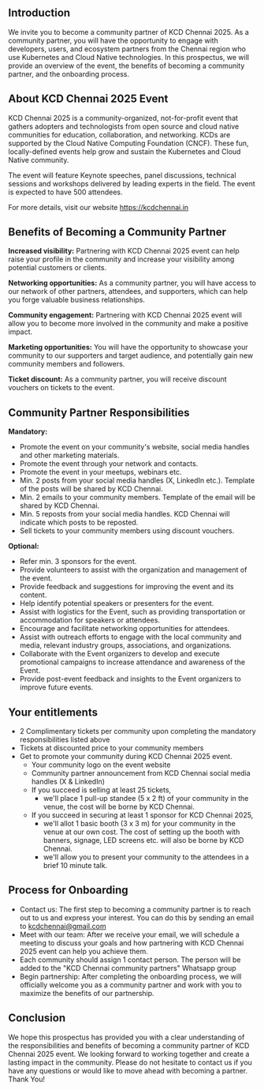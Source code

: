 ## Introduction
 
We invite you to become a community partner of KCD Chennai 2025. As a community partner, you will have the opportunity to engage with developers, users, and ecosystem partners from the Chennai region who use Kubernetes and Cloud Native technologies. In this prospectus, we will provide an overview of the event, the benefits of becoming a community partner, and the onboarding process.
 
## About KCD Chennai 2025 Event
 
KCD Chennai 2025 is a community-organized, not-for-profit event that gathers adopters and technologists from open source and cloud native communities for education, collaboration, and networking. KCDs are supported by the Cloud Native Computing Foundation (CNCF). These fun, locally-defined events help grow and sustain the Kubernetes and Cloud Native community.
 
The event will feature Keynote speeches, panel discussions, technical sessions and workshops delivered by leading experts in the field. The event is expected to have 500 attendees.
 
For more details, visit our website https://kcdchennai.in
 
## Benefits of Becoming a Community Partner
 
**Increased visibility:** Partnering with KCD Chennai 2025 event can help raise your profile in the community and increase your visibility among potential customers or clients.
 
**Networking opportunities:** As a community partner, you will have access to our network of other partners, attendees, and supporters, which can help you forge valuable business relationships.
 
**Community engagement:** Partnering with KCD Chennai 2025 event will allow you to become more involved in the community and make a positive impact.
 
**Marketing opportunities:** You will have the opportunity to showcase your community to our supporters and target audience, and potentially gain new community members and followers.
 
**Ticket discount:** As a community partner, you will receive discount vouchers on tickets to the event.
 
## Community Partner Responsibilities
 
**Mandatory:**
- Promote the event on your community's website, social media handles and other marketing materials.
- Promote the event through your network and contacts.
- Promote the event in your meetups, webinars etc.
- Min. 2 posts from your social media handles (X, LinkedIn etc.). Template of the posts will be shared by KCD Chennai.
- Min. 2 emails to your community members. Template of the email will be shared by KCD Chennai.
- Min. 5 reposts from your social media handles. KCD Chennai will indicate which posts to be reposted.
- Sell tickets to your community members using discount vouchers.
 
**Optional:**
- Refer min. 3 sponsors for the event.
-	Provide volunteers to assist with the organization and management of the event.
- Provide feedback and suggestions for improving the event and its content.
- Help identify potential speakers or presenters for the event.
- Assist with logistics for the Event, such as providing transportation or accommodation for speakers or attendees.
- Encourage and facilitate networking opportunities for attendees.
- Assist with outreach efforts to engage with the local community and media, relevant industry groups, associations, and organizations.
- Collaborate with the Event organizers to develop and execute promotional campaigns to increase attendance and awareness of the Event.
- Provide post-event feedback and insights to the Event organizers to improve future events.
 
## Your entitlements
 
- 2 Complimentary tickets per community upon completing the mandatory responsibilities listed above
- Tickets at discounted price to your community members
- Get to promote your community during KCD Chennai 2025 event.
  - Your community logo on the event website
  - Community partner announcement from KCD Chennai social media handles (X & LinkedIn)
  - If you succeed is selling at least 25 tickets,
    - we'll place 1 pull-up standee (5 x 2 ft) of your community in the venue, the cost will be borne by KCD Chennai.
  - If you succeed in securing at least 1 sponsor for KCD Chennai 2025,
    - we'll allot 1 basic booth (3 x 3 m) for your community in the venue at our own cost. The cost of setting up the booth with banners, signage, LED screens etc. will also be borne by KCD Chennai.
    - we'll allow you to present your community to the attendees in a brief 10 minute talk.
 
 
 
## Process for Onboarding
 
- Contact us: The first step to becoming a community partner is to reach out to us and express your interest. You can do this by sending an email to kcdchennai@gmail.com
- Meet with our team: After we receive your email, we will schedule a meeting to discuss your goals and how partnering with KCD Chennai 2025 event can help you achieve them.
- Each community should assign 1 contact person. The person will be added to the "KCD Chennai community partners" Whatsapp group
- Begin partnership: After completing the onboarding process, we will officially welcome you as a community partner and work with you to maximize the benefits of our partnership.
 
## Conclusion
 
We hope this prospectus has provided you with a clear understanding of the responsibilities and benefits of becoming a community partner of KCD Chennai 2025 event. We looking forward to working together and create a lasting impact in the community. Please do not hesitate to contact us if you have any questions or would like to move ahead with becoming a partner. Thank You!

